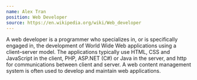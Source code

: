 ```yaml
---
name: Alex Tran
position: Web Developer
source: https://en.wikipedia.org/wiki/Web_developer
---
```


<!-- source content -->
A web developer is a programmer who specializes in, or is specifically engaged in, the development of World Wide Web applications using a client–server model. The applications typically use HTML, CSS and JavaScript in the client, PHP, ASP.NET (C#) or Java in the server, and http for communications between client and server. A web content management system is often used to develop and maintain web applications.